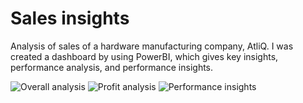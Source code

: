 # Sales insights
Analysis of sales of a hardware manufacturing company, AtliQ. I was created a dashboard by using PowerBI, which gives key insights, performance analysis, and performance insights.

![Overall analysis](https://user-images.githubusercontent.com/93145713/193562649-39b450ad-af42-4eb7-b02b-407dab1d0e04.png)
![Profit analysis](https://user-images.githubusercontent.com/93145713/193562661-0cda5508-7693-48b1-90fe-c850812ea044.png)
![Performance insights](https://user-images.githubusercontent.com/93145713/193562655-900bdbb7-e13e-40a7-bd47-5618d4e6cfe0.png)
